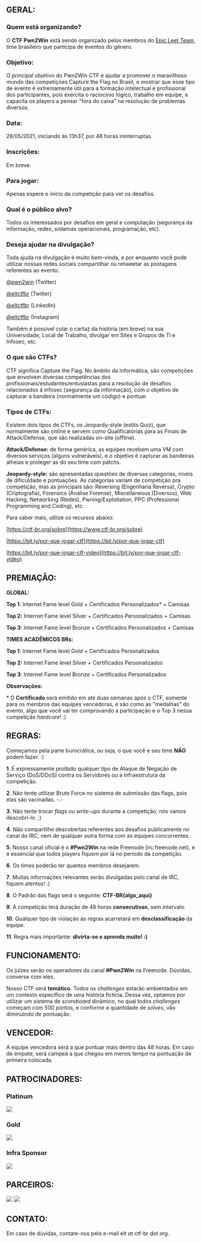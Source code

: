 ## GERAL:

### Quem está organizando?

O **CTF Pwn2Win** está sendo organizado pelos membros do [Epic Leet Team](https://epicleet.team), time brasileiro que participa de eventos do gênero.


### Objetivo:

O principal objetivo do Pwn2Win CTF é ajudar a promover o maravilhoso mundo das competições Capture the Flag no Brasil, e mostrar que esse tipo de evento é extremamente útil para a formação intelectual e profissional dos participantes, pois exercita o raciocínio lógico, trabalho em equipe, e capacita os players a pensar "fora do caixa" na resolução de problemas diversos.


### Data:

28/05/2021, iniciando às 13h37, por 48 horas ininterruptas.


### Inscrições:

Em breve.


### Para jogar:

Apenas espere o início da competição para ver os desafios.


### Qual é o público alvo?

Todos os interessados por desafios em geral e computação (segurança da informação, redes, sistemas operacionais, programação, etc).


### Deseja ajudar na divulgação?

Toda ajuda na divulgação é muito bem-vinda, e por enquanto você pode utilizar nossas redes sociais compartilhar ou retweetar as postagens referentes ao evento: 

[@pwn2win](https://twitter.com/pwn2win) (Twitter)

[@eltctfbr](https://twitter.com/eltctfbr) (Twitter)

[@eltctfbr](https://linkedin.com/in/eltctfbr) (LinkedIn)

[@eltctfbr](https://instagram.com/eltctfbr) (Instagram)

Também é possível colar o cartaz da história (em breve) na sua Universidade, Local de Trabalho, divulgar em Sites e Grupos de TI e Infosec, etc.


### O que são CTFs?

CTF significa Capture the Flag. No âmbito da informática, são competições que envolvem diversas competências dos profissionais/estudantes/entusiastas para a resolução de desafios relacionados à infosec (segurança da informação), com o objetivo de capturar a bandeira (normalmente um código) e pontuar.


### Tipos de CTFs:

Existem dois tipos de CTFs, os Jeopardy-style (estilo Quiz), que normalmente são online e servem como Qualificatórias para as Finais de Attack/Defense, que são realizadas on-site (offline). 

**Attack/Defense:** de forma genérica, as equipes recebem uma VM com diversos serviços (alguns vulneráveis), e o objetivo é capturar as bandeiras alheias e proteger as do seu time com patchs.

**Jeopardy-style:** são apresentadas questões de diversas categorias, níveis de dificuldade e pontuações. As categorias variam de competição pra competição, mas as principais são: Reversing (Engenharia Reversa), Crypto (Criptografia), Forensics (Análise Forense), Miscellaneous (Diversos), Web Hacking, Networking (Redes), Pwning/Exploitation, PPC (Professional Programming and Coding), etc.

Para saber mais, utilize os recursos abaixo:

[https://ctf-br.org/sobre](https://www.ctf-br.org/sobre)

[https://bit.ly/por-que-jogar-ctf](https://bit.ly/por-que-jogar-ctf)

[https://bit.ly/por-que-jogar-ctf-video](https://bit.ly/por-que-jogar-ctf-video)


## PREMIAÇÃO:

**GLOBAL:**

**Top 1**: Internet Fame level Gold + Certificados Personalizados\* + Camisas

**Top 2:** Internet Fame level Silver + Certificados Personalizados + Camisas

**Top 3**: Internet Fame level Bronze + Certificados Personalizados + Camisas

**TIMES ACADÊMICOS BRs:**

**Top 1**: Internet Fame level Gold + Certificados Personalizados

**Top 2:** Internet Fame level Silver + Certificados Personalizados

**Top 3**: Internet Fame level Bronze + Certificados Personalizados

**Observações:**

 \* O **Certificado** será emitido em até duas semanas após o CTF, somente para os membros das equipes vencedoras, e são como as "medalhas" do evento, algo que você vai ter comprovando a participação e o Top 3 nessa  competição *hardcore*! :)


## REGRAS:

Começamos pela parte burocrática, ou seja, o que você e seu time **NÃO** podem fazer. :)

**1**.  É expressamente proibido qualquer tipo de Ataque de Negação de Serviço (DoS/DDoS) contra os Servidores ou a Infraestrutura da competição.

**2**.  Não tente utilizar Brute Force no sistema de submissão das flags, pois elas são vacinadas. -.-

**3**.  Não tente trocar *flags* ou *write-ups* durante a competição, nós vamos descobri-lo. ;)

**4**.  Não compartilhe descobertas referentes aos desafios publicamente no canal do IRC, nem de qualquer outra forma com as equipes concorrentes.

**5**.  Nosso canal oficial é o **#Pwn2Win** na rede Freenode (irc.freenode.net), e é essencial que todos players fiquem por lá no período da competição.

**6**.  Os times poderão ter quantos membros desejarem.

**7**.  Muitas informações relevantes serão divulgadas pelo canal de IRC, fiquem atentos! :)

**8**.  O Padrão das flags será o seguinte: **CTF-BR{algo_aqui}**

**9**.  A competição terá duração de 48 horas **consecutivas**, sem intervalo.

**10**. Qualquer tipo de violação às regras acarretará em **desclassificação** da equipe.

**11**. Regra mais importante: **divirta-se e aprenda muito! :)**


## FUNCIONAMENTO:

Os juízes serão os operadores do canal **#Pwn2Win** na Freenode. Dúvidas, converse com eles.

Nosso CTF será **temático**. Todos os *challenges* estarão ambientados em um contexto específico de uma história fictícia. Dessa vez, optamos por utilizar um sistema de *scoreboard* dinâmico, no qual todos *challenges* começam com 500 pontos, e conforme a quantidade de *solves*, vão diminuindo de pontuação. 


## VENCEDOR:

A equipe vencedora será a que pontuar mais dentro das 48 horas. Em caso de empate, será campeã a que chegou em menos tempo na pontuação de primeira colocada.


## PATROCINADORES:

### Platinum
[![](https://pwn2win.party/imgs/elevenpaths1.png)](https://www.elevenpaths.com/)

### Gold
[![](https://pwn2win.party/imgs/bughunt_logo.png)](https://www.bughunt.com.br/)

### Infra Sponsor
[![](https://pwn2win.party/imgs/gcp.png)](https://g.co/cloud/)



## PARCEIROS:

[![](https://pwn2win.party/imgs/ctfbr_logo.png)](https://ctf-br.org/)  [![](https://pwn2win.party/imgs/logoUFSCar.svg)](https://www2.ufscar.br/)


## CONTATO:

Em caso de dúvidas, contate-nos pelo e-mail elt *at* ctf-br dot org.


